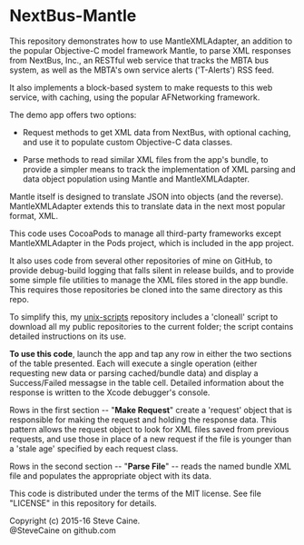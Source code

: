 NextBus-Mantle
==============

This repository demonstrates how to use MantleXMLAdapter, an addition to the popular Objective-C model framework Mantle, to parse XML responses from NextBus, Inc., an RESTful web service that tracks the MBTA bus system, as well as the MBTA's own service alerts ('T-Alerts') RSS feed.

It also implements a block-based system to make requests to this web service, with caching, using the popular AFNetworking framework. 

The demo app offers two options:

* Request methods to get XML data from NextBus, with optional caching, and use it to populate custom Objective-C data classes. 

* Parse methods to read similar XML files from the app's bundle, to provide a simpler means to track the implementation of XML parsing and data object population using Mantle and MantleXMLAdapter. 

Mantle itself is designed to translate JSON into objects (and the reverse). MantleXMLAdapter extends this to translate data in the next most popular format, XML.

This code uses CocoaPods to manage all third-party frameworks except MantleXMLAdapter in the Pods project, which is included in the app project.

It also uses code from several other repositories of mine on GitHub, to provide debug-build logging that falls silent in release builds, and to provide some simple file utilities to manage the XML files stored in the app bundle. This requires those repositories be cloned into the same directory as this repo. 

To simplify this, my [unix-scripts](https://github.com/SteveCaine/unix-scripts) repository includes a 'cloneall' script to download all my public repositories to the current folder; the script contains detailed instructions on its use. 

**To use this code**, launch the app and tap any row in either the two sections of the table presented. Each will execute a single operation (either requesting new data or parsing cached/bundle data) and display a Success/Failed messagse in the table cell. Detailed information about the response is written to the Xcode debugger's console. 

Rows in the first section -- "**Make Request**" create a 'request' object that is responsible for making the request and holding the response data. This pattern allows the request object to look for XML files saved from previous requests, and use those in place of a new request if the file is younger than a 'stale age' specified by each request class.

Rows in the second section -- "**Parse File**" -- reads the named bundle XML file and populates the appropriate object with its data.

This code is distributed under the terms of the MIT license. See file "LICENSE" in this repository for details.

Copyright (c) 2015-16 Steve Caine.<br>
@SteveCaine on github.com
